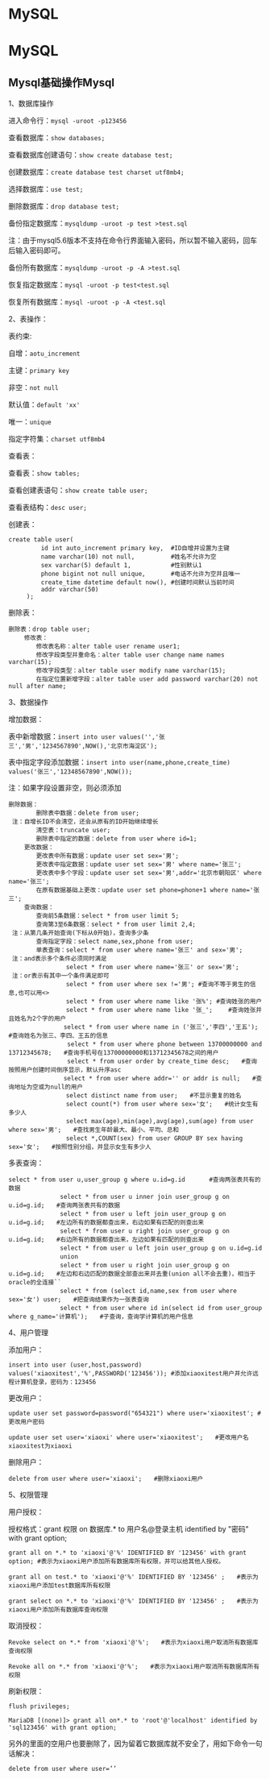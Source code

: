 # MySQL

# MySQL

## **Mysql基础操作Mysql**

1、数据库操作

进入命令行：`mysql -uroot -p123456`

查看数据库：`show databases;`

查看数据库创建语句：`show create database test;`

创建数据库：`create database test charset utf8mb4;`

选择数据库：`use test;`

删除数据库：`drop database test;`

备份指定数据库：`mysqldump -uroot -p test >test.sql`

注：由于mysql5.6版本不支持在命令行界面输入密码，所以暂不输入密码，回车后输入密码即可。

备份所有数据库：`mysqldump -uroot -p -A >test.sql`

恢复指定数据库：`mysql -uroot -p test<test.sql`

恢复所有数据库：`mysql -uroot -p -A <test.sql`

2、表操作：

表约束:

自增：`aotu_increment`

主键：`primary key`

非空：`not null`

默认值：`default 'xx'`

唯一：`unique`

指定字符集：`charset utf8mb4`

查看表：

查看表：`show tables;`

查看创建表语句：`show create table user;`

查看表结构：`desc user;`

创建表：

```text
create table user(
         id int auto_increment primary key,  #ID自增并设置为主键
         name varchar(10) not null,          #姓名不允许为空
         sex varchar(5) default 1,           #性别默认1
         phone bigint not null unique,       #电话不允许为空并且唯一
         create_time datetime default now(), #创建时间默认当前时间
         addr varchar(50)
     );
```

删除表：

```text
删除表：drop table user;
 　　修改表：
 　　　　修改表名称：alter table user rename user1;
 　　　　修改字段类型并重命名：alter table user change name names varchar(15);
 　　　　修改字段类型：alter table user modify name varchar(15);
 　　　　在指定位置新增字段：alter table user add password varchar(20) not null after name;
```

3、数据操作

增加数据：

表中新增数据：`insert into user values('','张三','男','1234567890',NOW(),'北京市海淀区');`

表中指定字段添加数据：`insert into user(name,phone,create_time) values('张三','12348567890',NOW());`

注：如果字段设置非空，则必须添加

```text
删除数据：
 　　　　删除表中数据：delete from user;
 注：自增长ID不会清空，还会从原有的ID开始继续增长
 　　　　清空表：truncate user;
 　　　　删除表中指定的数据：delete from user where id=1;
 　　更改数据：
 　　　　更改表中所有数据：update user set sex='男';
 　　　　更改表中指定数据：update user set sex='男' where name='张三';
 　　　　更改表中多个字段：update user set sex='男',addr='北京市朝阳区' where name='张三';
 　　　　在原有数据基础上更改：update user set phone=phone+1 where name='张三';
 　　查询数据：
 　　　　查询前5条数据：select * from user limit 5;
 　　　　查询第3至6条数据：select * from user limit 2,4;
 注：从第几条开始查询(下标从0开始)，查询多少条
 　　　　查询指定字段：select name,sex,phone from user;
 　　　　单表查询：select * from user where name='张三' and sex='男';
 注：and表示多个条件必须同时满足
 　　　　　　　　　select * from user where name='张三' or sex='男';
 注：or表示有其中一个条件满足即可
 　　　　　　　　　select * from user where sex !='男'; #查询不等于男生的信息,也可以用<>
 　　　　　　　　　select * from user where name like '张%'; #查询姓张的用户
 　　　　　　　　　select * from user where name like '张_'; 　　#查询姓张并且姓名为2个字的用户
 　　　　　　　　 select * from user where name in ('张三','李四','王五');　　#查询姓名为张三、李四、王五的信息
 　　　　　　　 　 select * from user where phone between 13700000000 and 13712345678;　　#查询手机号在13700000000和13712345678之间的用户
 　　　　　　　 　 select * from user order by create_time desc;　　#查询按照用户创建时间倒序显示，默认升序asc
 　　　　　　　　 select * from user where addr='' or addr is null;　　#查询地址为空或为null的用户
 　　　　　　　　　select distinct name from user;　　#不显示重复的姓名
 　　　　　　　　　select count(*) from user where sex='女';　　#统计女生有多少人
 　　　　　　　　　select max(age),min(age),avg(age),sum(age) from user where sex='男';　　#查找男生年龄最大、最小、平均、总和
 　　　　　　　　　select *,COUNT(sex) from user GROUP BY sex having sex='女';　　#按照性别分组，并显示女生有多少人
```

多表查询：

```text
select * from user u,user_group g where u.id=g.id　　　　#查询两张表共有的数据
 　　　　　　　　select * from user u inner join user_group g on u.id=g.id;　　#查询两张表共有的数据
 　　　　　　　　select * from user u left join user_group g on u.id=g.id;　　#左边所有的数据都查出来，右边如果有匹配的则查出来
 　　　　　　　　select * from user u right join user_group g on u.id=g.id;　　#右边所有的数据都查出来，左边如果有匹配的则查出来
 　　　　　　　　select * from user u left join user_group g on u.id=g.id
 　　　　　　　　union
 　　　　　　　　select * from user u right join user_group g on u.id=g.id;　　#左边和右边匹配的数据全部查出来并去重(union all不会去重)，相当于oracle的全连接``
 　　　　　　　　select * from (select id,name,sex from user where sex='女') user;　　#把查询结果作为一张表查询
 　　　　　　　　select * from user where id in(select id from user_group where g_name='计算机');　　#子查询，查询学计算机的用户信息
```

4、用户管理

添加用户：

`insert into user (user,host,password) values('xiaoxitest','%',PASSWORD('123456')); #添加xiaoxitest用户并允许远程计算机登录，密码为：123456`

更改用户：

`update user set password=password("654321") where user='xiaoxitest'; #更改用户密码`

`update user set user='xiaoxi' where user='xiaoxitest';　　#更改用户名xiaoxitest为xiaoxi`

删除用户：

`delete from user where user='xiaoxi';　　#删除xiaoxi用户`

5、权限管理

用户授权：

授权格式：grant 权限 on 数据库.\* to 用户名@登录主机 identified by "密码" with grant option;

`grant all on *.* to 'xiaoxi'@'%' IDENTIFIED BY '123456' with grant option; #表示为xiaoxi用户添加所有数据库所有权限，并可以给其他人授权。`

`grant all on test.* to 'xiaoxi'@'%' IDENTIFIED BY '123456' ;　　#表示为xiaoxi用户添加test数据库所有权限`

`grant select on *.* to 'xiaoxi'@'%' IDENTIFIED BY '123456' ;　　#表示为xiaoxi用户添加所有数据库查询权限`

取消授权：

`Revoke select on *.* from 'xiaoxi'@'%';　　#表示为xiaoxi用户取消所有数据库查询权限`

`Revoke all on *.* from 'xiaoxi'@'%';　　#表示为xiaoxi用户取消所有数据库所有权限`

刷新权限：

`flush privileges;`

`MariaDB [(none)]> grant all on*.* to 'root'@'localhost' identified by 'sql123456' with grant option;`

另外的里面的空用户也要删除了，因为留着它数据库就不安全了，用如下命令一句话解决：

`delete from user where user=’’`
